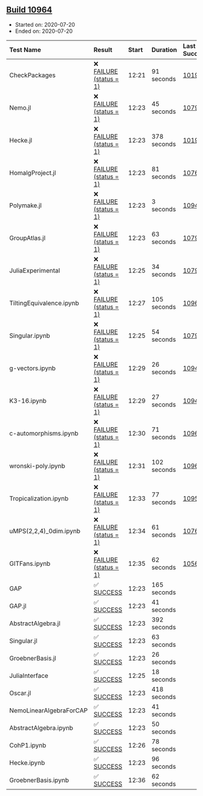 ## [Build 10964](https://oscarci.mathematik.uni-kl.de/job/oscar/10964/)

* Started on: 2020-07-20
* Ended on: 2020-07-20

| Test Name    | Result | Start | Duration | Last Success | First Failure |
|:-------------|:-------|:------|:---------|:-------------|:--------------|
| CheckPackages | ❌ [FAILURE (status = 1)](https://oscarci.mathematik.uni-kl.de/job/oscar/10964/artifact/logs/build-10964/CheckPackages.log) | 12:21 | 91 seconds | [10197](https://oscarci.mathematik.uni-kl.de/job/oscar/10197/) | [10198](https://oscarci.mathematik.uni-kl.de/job/oscar/10198/) |
| Nemo.jl | ❌ [FAILURE (status = 1)](https://oscarci.mathematik.uni-kl.de/job/oscar/10964/artifact/logs/build-10964/Nemo.jl.log) | 12:23 | 45 seconds | [10790](https://oscarci.mathematik.uni-kl.de/job/oscar/10790/) | [10791](https://oscarci.mathematik.uni-kl.de/job/oscar/10791/) |
| Hecke.jl | ❌ [FAILURE (status = 1)](https://oscarci.mathematik.uni-kl.de/job/oscar/10964/artifact/logs/build-10964/Hecke.jl.log) | 12:23 | 378 seconds | [10197](https://oscarci.mathematik.uni-kl.de/job/oscar/10197/) | [10198](https://oscarci.mathematik.uni-kl.de/job/oscar/10198/) |
| HomalgProject.jl | ❌ [FAILURE (status = 1)](https://oscarci.mathematik.uni-kl.de/job/oscar/10964/artifact/logs/build-10964/HomalgProject.jl.log) | 12:23 | 81 seconds | [10765](https://oscarci.mathematik.uni-kl.de/job/oscar/10765/) | [10766](https://oscarci.mathematik.uni-kl.de/job/oscar/10766/) |
| Polymake.jl | ❌ [FAILURE (status = 1)](https://oscarci.mathematik.uni-kl.de/job/oscar/10964/artifact/logs/build-10964/Polymake.jl.log) | 12:23 | 3 seconds | [10948](https://oscarci.mathematik.uni-kl.de/job/oscar/10948/) | [10949](https://oscarci.mathematik.uni-kl.de/job/oscar/10949/) |
| GroupAtlas.jl | ❌ [FAILURE (status = 1)](https://oscarci.mathematik.uni-kl.de/job/oscar/10964/artifact/logs/build-10964/GroupAtlas.jl.log) | 12:23 | 63 seconds | [10790](https://oscarci.mathematik.uni-kl.de/job/oscar/10790/) | [10791](https://oscarci.mathematik.uni-kl.de/job/oscar/10791/) |
| JuliaExperimental | ❌ [FAILURE (status = 1)](https://oscarci.mathematik.uni-kl.de/job/oscar/10964/artifact/logs/build-10964/JuliaExperimental.log) | 12:25 | 34 seconds | [10790](https://oscarci.mathematik.uni-kl.de/job/oscar/10790/) | [10791](https://oscarci.mathematik.uni-kl.de/job/oscar/10791/) |
| TiltingEquivalence.ipynb | ❌ [FAILURE (status = 1)](https://oscarci.mathematik.uni-kl.de/job/oscar/10964/artifact/logs/build-10964/TiltingEquivalence.ipynb.log) | 12:27 | 105 seconds | [10962](https://oscarci.mathematik.uni-kl.de/job/oscar/10962/) | [10963](https://oscarci.mathematik.uni-kl.de/job/oscar/10963/) |
| Singular.ipynb | ❌ [FAILURE (status = 1)](https://oscarci.mathematik.uni-kl.de/job/oscar/10964/artifact/logs/build-10964/Singular.ipynb.log) | 12:25 | 54 seconds | [10790](https://oscarci.mathematik.uni-kl.de/job/oscar/10790/) | [10791](https://oscarci.mathematik.uni-kl.de/job/oscar/10791/) |
| g-vectors.ipynb | ❌ [FAILURE (status = 1)](https://oscarci.mathematik.uni-kl.de/job/oscar/10964/artifact/logs/build-10964/g-vectors.ipynb.log) | 12:29 | 26 seconds | [10948](https://oscarci.mathematik.uni-kl.de/job/oscar/10948/) | [10949](https://oscarci.mathematik.uni-kl.de/job/oscar/10949/) |
| K3-16.ipynb | ❌ [FAILURE (status = 1)](https://oscarci.mathematik.uni-kl.de/job/oscar/10964/artifact/logs/build-10964/K3-16.ipynb.log) | 12:29 | 27 seconds | [10948](https://oscarci.mathematik.uni-kl.de/job/oscar/10948/) | [10949](https://oscarci.mathematik.uni-kl.de/job/oscar/10949/) |
| c-automorphisms.ipynb | ❌ [FAILURE (status = 1)](https://oscarci.mathematik.uni-kl.de/job/oscar/10964/artifact/logs/build-10964/c-automorphisms.ipynb.log) | 12:30 | 71 seconds | [10963](https://oscarci.mathematik.uni-kl.de/job/oscar/10963/) | [10964](https://oscarci.mathematik.uni-kl.de/job/oscar/10964/) |
| wronski-poly.ipynb | ❌ [FAILURE (status = 1)](https://oscarci.mathematik.uni-kl.de/job/oscar/10964/artifact/logs/build-10964/wronski-poly.ipynb.log) | 12:31 | 102 seconds | [10963](https://oscarci.mathematik.uni-kl.de/job/oscar/10963/) | [10964](https://oscarci.mathematik.uni-kl.de/job/oscar/10964/) |
| Tropicalization.ipynb | ❌ [FAILURE (status = 1)](https://oscarci.mathematik.uni-kl.de/job/oscar/10964/artifact/logs/build-10964/Tropicalization.ipynb.log) | 12:33 | 77 seconds | [10956](https://oscarci.mathematik.uni-kl.de/job/oscar/10956/) | [10957](https://oscarci.mathematik.uni-kl.de/job/oscar/10957/) |
| uMPS(2,2,4)_0dim.ipynb | ❌ [FAILURE (status = 1)](https://oscarci.mathematik.uni-kl.de/job/oscar/10964/artifact/logs/build-10964/uMPS-2-2-4-_0dim.ipynb.log) | 12:34 | 61 seconds | [10765](https://oscarci.mathematik.uni-kl.de/job/oscar/10765/) | [10766](https://oscarci.mathematik.uni-kl.de/job/oscar/10766/) |
| GITFans.ipynb | ❌ [FAILURE (status = 1)](https://oscarci.mathematik.uni-kl.de/job/oscar/10964/artifact/logs/build-10964/GITFans.ipynb.log) | 12:35 | 62 seconds | [10566](https://oscarci.mathematik.uni-kl.de/job/oscar/10566/) | [10567](https://oscarci.mathematik.uni-kl.de/job/oscar/10567/) |
| GAP | ✅ [SUCCESS](https://oscarci.mathematik.uni-kl.de/job/oscar/10964/artifact/logs/build-10964/GAP.log) | 12:23 | 165 seconds |  |  |
| GAP.jl | ✅ [SUCCESS](https://oscarci.mathematik.uni-kl.de/job/oscar/10964/artifact/logs/build-10964/GAP.jl.log) | 12:23 | 41 seconds |  |  |
| AbstractAlgebra.jl | ✅ [SUCCESS](https://oscarci.mathematik.uni-kl.de/job/oscar/10964/artifact/logs/build-10964/AbstractAlgebra.jl.log) | 12:23 | 392 seconds |  |  |
| Singular.jl | ✅ [SUCCESS](https://oscarci.mathematik.uni-kl.de/job/oscar/10964/artifact/logs/build-10964/Singular.jl.log) | 12:23 | 63 seconds |  |  |
| GroebnerBasis.jl | ✅ [SUCCESS](https://oscarci.mathematik.uni-kl.de/job/oscar/10964/artifact/logs/build-10964/GroebnerBasis.jl.log) | 12:23 | 26 seconds |  |  |
| JuliaInterface | ✅ [SUCCESS](https://oscarci.mathematik.uni-kl.de/job/oscar/10964/artifact/logs/build-10964/JuliaInterface.log) | 12:25 | 18 seconds |  |  |
| Oscar.jl | ✅ [SUCCESS](https://oscarci.mathematik.uni-kl.de/job/oscar/10964/artifact/logs/build-10964/Oscar.jl.log) | 12:23 | 418 seconds |  |  |
| NemoLinearAlgebraForCAP | ✅ [SUCCESS](https://oscarci.mathematik.uni-kl.de/job/oscar/10964/artifact/logs/build-10964/NemoLinearAlgebraForCAP.log) | 12:23 | 41 seconds |  |  |
| AbstractAlgebra.ipynb | ✅ [SUCCESS](https://oscarci.mathematik.uni-kl.de/job/oscar/10964/artifact/logs/build-10964/AbstractAlgebra.ipynb.log) | 12:23 | 50 seconds |  |  |
| CohP1.ipynb | ✅ [SUCCESS](https://oscarci.mathematik.uni-kl.de/job/oscar/10964/artifact/logs/build-10964/CohP1.ipynb.log) | 12:26 | 78 seconds |  |  |
| Hecke.ipynb | ✅ [SUCCESS](https://oscarci.mathematik.uni-kl.de/job/oscar/10964/artifact/logs/build-10964/Hecke.ipynb.log) | 12:23 | 96 seconds |  |  |
| GroebnerBasis.ipynb | ✅ [SUCCESS](https://oscarci.mathematik.uni-kl.de/job/oscar/10964/artifact/logs/build-10964/GroebnerBasis.ipynb.log) | 12:36 | 62 seconds |  |  |
